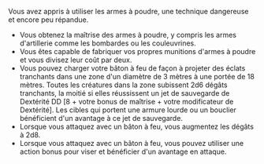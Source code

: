 ﻿---
id: combat_feats_fr.md#artificier
name: Artificier
---
Vous avez appris à utiliser les armes à poudre, une technique dangereuse et encore peu répandue.

* Vous obtenez la maîtrise des armes à poudre, y compris les armes d'artillerie comme les bombardes ou les couleuvrines.
* Vous êtes capable de fabriquer vos propres munitions d'armes à poudre et vous divisez leur coût par deux.
* Vous pouvez charger votre bâton à feu de façon à projeter des éclats tranchants dans une zone d'un diamètre de 3 mètres à une portée de 18 mètres. Toutes les créatures dans la zone subissent 2d6 dégâts tranchants, la moitié si elles réussissent un jet de sauvegarde de Dextérité DD [8 + votre bonus de maîtrise + votre modificateur de Dextérité]. Les cibles qui portent une armure lourde ou un bouclier bénéficient d'un avantage à ce jet de sauvegarde.
* Lorsque vous attaquez avec un bâton à feu, vous augmentez les dégâts à 2d8.
* Lorsque vous attaquez avec un bâton à feu, vous pouvez utiliser une action bonus pour viser et bénéficier d'un avantage en attaque.

